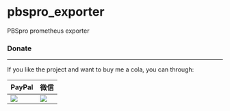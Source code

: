 # pbspro_exporter
PBSpro prometheus exporter


### Donate

-----

If you like the project and want to buy me a cola, you can through:

| PayPal                                                                                                               | 微信                                                                 |
| -------------------------------------------------------------------------------------------------------------------- | -------------------------------------------------------------------- |
| [![](https://www.paypalobjects.com/webstatic/paypalme/images/pp_logo_small.png)](https://www.paypal.me/taylor840326) | ![](https://github.com/taylor840326/blog/raw/master/imgs/weixin.png) |
